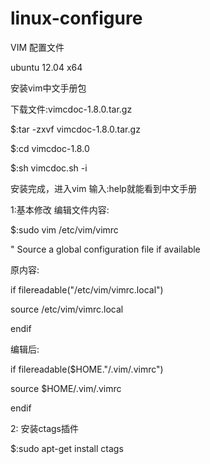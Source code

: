 linux-configure
===============
VIM 配置文件

ubuntu 12.04 x64

安装vim中文手册包

下载文件:vimcdoc-1.8.0.tar.gz

$:tar -zxvf vimcdoc-1.8.0.tar.gz

$:cd vimcdoc-1.8.0

$:sh vimcdoc.sh -i

安装完成，进入vim 输入:help就能看到中文手册

1:基本修改
编辑文件内容:

$:sudo vim /etc/vim/vimrc 

" Source a global configuration file if available

原内容:

if filereadable("/etc/vim/vimrc.local")

  source /etc/vim/vimrc.local

endif

编辑后:

if filereadable($HOME."/.vim/.vimrc")

  source $HOME/.vim/.vimrc

endif

2: 安装ctags插件

$:sudo apt-get install ctags



